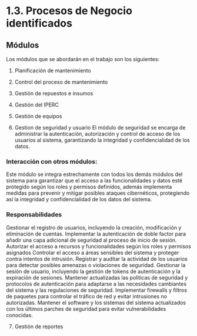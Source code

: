 # 1.3. Procesos de Negocio identificados

## Módulos
Los módulos que se abordarán en el trabajo son los siguientes:

1. Planificación de mantenimiento  

2. Control del proceso de mantenimiento  

3. Gestión de repuestos e insumos 

4. Gestión del IPERC 

5. Gestión de equipos

6. Gestion de seguridad y usuario
El módulo de seguridad se encarga de administrar la autenticación, autorización y control de acceso de los usuarios al sistema, garantizando la integridad y confidencialidad de los datos.

### Interacción con otros módulos:
Este módulo se integra estrechamente con todos los demás módulos del sistema para garantizar que el acceso a las funcionalidades y datos esté protegido según los roles y permisos definidos, además implementa medidas para prevenir y mitigar posibles ataques cibernéticos, protegiendo así la integridad y confidencialidad de los datos del sistema.

### Responsabilidades
Gestionar el registro de usuarios, incluyendo la creación, modificación y eliminación de cuentas.
Implementar la autenticación de doble factor para añadir una capa adicional de seguridad al proceso de inicio de sesión.
Autorizar el acceso a recursos y funcionalidades según los roles y permisos asignados
Controlar el acceso a áreas sensibles del sistema y proteger contra intentos de intrusión.
Registrar y auditar la actividad de los usuarios para detectar posibles amenazas o violaciones de seguridad.
Gestionar la sesión de usuario, incluyendo la gestión de tokens de autenticación y la expiración de sesiones.
Mantener actualizadas las políticas de seguridad y protocolos de autenticación para adaptarse a las necesidades cambiantes del sistema y las regulaciones de seguridad.
Implementar firewalls y filtros de paquetes para controlar el tráfico de red y evitar intrusiones no autorizadas.
Mantener el software y los sistemas del sistema actualizados con los últimos parches de seguridad para evitar vulnerabilidades conocidas.


7. Gestión de reportes
